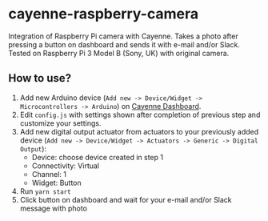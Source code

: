# cayenne-raspberry-camera

Integration of Raspberry Pi camera with Cayenne. Takes a photo after pressing a button on dashboard and sends it with e-mail and/or Slack. Tested on Raspberry Pi 3 Model B (Sony, UK) with original camera.

## How to use?

1. Add new Arduino device (`Add new -> Device/Widget -> Microcontrollers -> Arduino`) on [Cayenne Dashboard](https://cayenne.mydevices.com/cayenne/dashboard/add). 
2. Edit `config.js` with settings shown after completion of previous step and customize your settings.
3. Add new digital output actuator from actuators to your previously added device (`Add new -> Device/Widget -> Actuators -> Generic -> Digital Output`):
    - Device: choose device created in step 1
    - Connectivity: Virtual
    - Channel: 1
    - Widget: Button
4. Run `yarn start`
5. Click button on dashboard and wait for your e-mail and/or Slack message with photo
